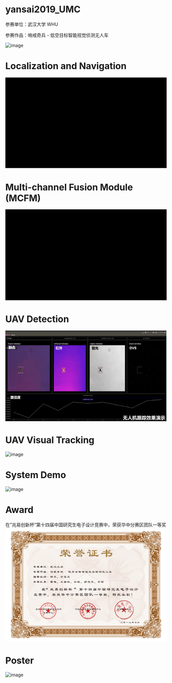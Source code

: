 # yansai2019_UMC
参赛单位：武汉大学 WHU

参赛作品：哨戒奇兵 - 低空目标智能视觉侦测无人车

![image](https://github.com/professor1996/UAV_detection-unmanned-vehicle/blob/master/demo/fig/%E5%9B%BE1.png)

# Localization and Navigation
![image](https://github.com/professor1996/UAV_detection-unmanned-vehicle/blob/master/demo/gif/1.gif)


# Multi-channel Fusion Module (MCFM)
![image](https://github.com/professor1996/UAV_detection-unmanned-vehicle/blob/master/demo/gif/2.gif)


# UAV Detection
![image](https://github.com/professor1996/UAV_detection-unmanned-vehicle/blob/master/demo/gif/3.gif)


# UAV Visual Tracking
![image](https://github.com/professor1996/UAV_detection-unmanned-vehicle/blob/master/demo/gif/4.gif)


# System Demo
![image](https://github.com/professor1996/UAV_detection-unmanned-vehicle/blob/master/demo/gif/5.gif)


# Award

在”兆易创新杯“第十四届中国研究生电子设计竞赛中，荣获华中分赛区团队一等奖
![image](https://github.com/professor1996/UAV_detection-unmanned-vehicle/blob/master/demo/fig/64-%E6%AD%A6%E6%B1%89%E5%A4%A7%E5%AD%A6-%E5%93%A8%E6%88%92%E5%A5%87%E5%85%B5%E9%98%9F.jpg)

# Poster
![image](https://github.com/professor1996/UAV_detection-unmanned-vehicle/blob/master/demo/fig/%E5%93%A8%E6%88%92%E5%A5%87%E5%85%B5-%E6%98%93%E6%8B%89%E5%AE%9DV1.1.jpg)


